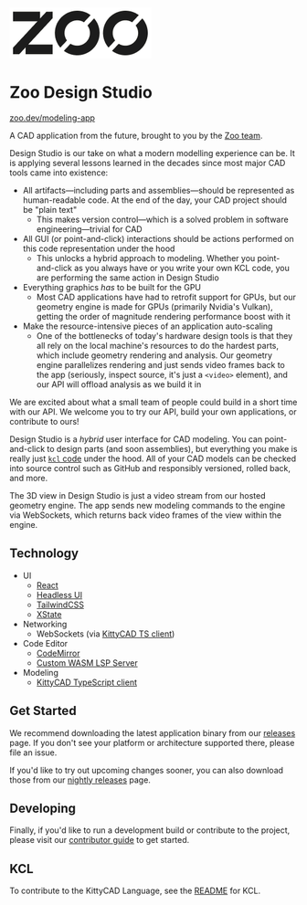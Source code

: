 ![Zoo Design Studio](/public/zma-logomark-outlined.png)

# Zoo Design Studio

[zoo.dev/modeling-app](https://zoo.dev/modeling-app)

A CAD application from the future, brought to you by the [Zoo team](https://zoo.dev).

Design Studio is our take on what a modern modelling experience can be. It is applying several lessons learned in the decades since most major CAD tools came into existence:

- All artifacts—including parts and assemblies—should be represented as human-readable code. At the end of the day, your CAD project should be "plain text"
  - This makes version control—which is a solved problem in software engineering—trivial for CAD
- All GUI (or point-and-click) interactions should be actions performed on this code representation under the hood
  - This unlocks a hybrid approach to modeling. Whether you point-and-click as you always have or you write your own KCL code, you are performing the same action in Design Studio
- Everything graphics _has_ to be built for the GPU
  - Most CAD applications have had to retrofit support for GPUs, but our geometry engine is made for GPUs (primarily Nvidia's Vulkan), getting the order of magnitude rendering performance boost with it
- Make the resource-intensive pieces of an application auto-scaling
  - One of the bottlenecks of today's hardware design tools is that they all rely on the local machine's resources to do the hardest parts, which include geometry rendering and analysis. Our geometry engine parallelizes rendering and just sends video frames back to the app (seriously, inspect source, it's just a `<video>` element), and our API will offload analysis as we build it in

We are excited about what a small team of people could build in a short time with our API. We welcome you to try our API, build your own applications, or contribute to ours!

Design Studio is a _hybrid_ user interface for CAD modeling. You can point-and-click to design parts (and soon assemblies), but everything you make is really just [`kcl` code](https://github.com/KittyCAD/kcl-experiments) under the hood. All of your CAD models can be checked into source control such as GitHub and responsibly versioned, rolled back, and more.

The 3D view in Design Studio is just a video stream from our hosted geometry engine. The app sends new modeling commands to the engine via WebSockets, which returns back video frames of the view within the engine.

## Technology

- UI
  - [React](https://react.dev/)
  - [Headless UI](https://headlessui.com/)
  - [TailwindCSS](https://tailwindcss.com/)
  - [XState](https://xstate.js.org/)
- Networking
  - WebSockets (via [KittyCAD TS client](https://github.com/KittyCAD/kittycad.ts))
- Code Editor
  - [CodeMirror](https://codemirror.net/)
  - [Custom WASM LSP Server](https://github.com/KittyCAD/modeling-app/tree/main/rust/kcl-lib/src/lsp/kcl)
- Modeling
  - [KittyCAD TypeScript client](https://github.com/KittyCAD/kittycad.ts)

## Get Started

We recommend downloading the latest application binary from our [releases](https://github.com/KittyCAD/modeling-app/releases) page. If you don't see your platform or architecture supported there, please file an issue.

If you'd like to try out upcoming changes sooner, you can also download those from our [nightly releases](https://zoo.dev/modeling-app/download/nightly) page.

## Developing

Finally, if you'd like to run a development build or contribute to the project, please visit our [contributor guide](CONTRIBUTING.md) to get started.

## KCL

To contribute to the KittyCAD Language, see the [README](https://github.com/KittyCAD/modeling-app/tree/main/rust/kcl-lib) for KCL.
